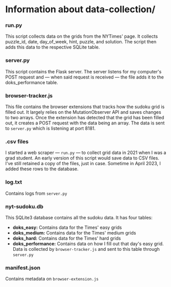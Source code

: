 # Information about data-collection/

### run.py
This script collects data on the grids from the NYTimes' page. It collects puzzle_id, date, day_of_week, hint, puzzle, and solution. The script then adds this data to the respective SQLite table.

### server.py
This script contains the Flask server. The server listens for my computer's POST request and — when said request is received — the file adds it to the doks_performance table.

### browser-tracker.js
This file contains the browser extensions that tracks how the sudoku grid is filled out. It largely relies on the MutationObserver API and saves changes to two arrays. Once the extension has detected that the grid has been filled out, it creates a POST request with the data being an array. The data is sent to ```server.py``` which is listening at port 8181.

### .csv files
I started a web scraper — ```run.py``` — to collect grid data in 2021 when I was a grad student. An early version of this script would save data to CSV files. I've still retained a copy of the files, just in case. Sometime in April 2023, I added these rows to the database.

### log.txt
Contains logs from ```server.py```

### nyt-sudoku.db
This SQLite3 database contains all the sudoku data. It has four tables:
- **doks_easy:** Contains data for the Times' easy grids
- **doks_medium:** Contains data for the Times' medium grids
- **doks_hard:** Contains data for the Times' hard grids
- **doks_performance:** Contains data on how I fill out that day's easy grid. Data is collected by ```browser-tracker.js``` and sent to this table through ```server.py```

### manifest.json
Contains metadata on ```browser-extension.js```
